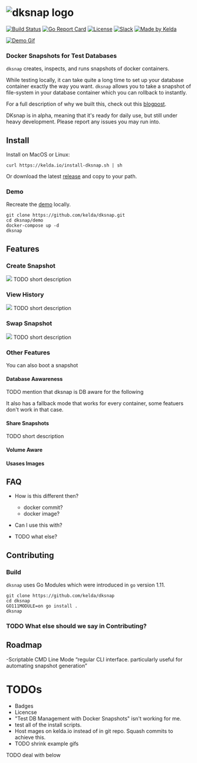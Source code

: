 

# ![dksnap logo](https://kelda.io/img/dksnap/dksnap-logo.svg)
[![Build Status](https://travis-ci.org/kelda/dksnap.svg?branch=master)](https://travis-ci.org/kelda/dksnap)
[![Go Report Card](https://goreportcard.com/badge/github.com/kelda/dksnap)](https://goreportcard.com/report/github.com/kelda/dksnap)
[![License](https://img.shields.io/badge/License-Apache%202.0-blue.svg)](LICENSE)
[![Slack](https://kelda.io/img/dksnap/slack-badge.svg)](http://slack.kelda.io)
[![Made by Kelda](https://kelda.io/img/dksnap/love-badge.svg)](https://kelda.io)

[![Demo Gif](https://kelda.io/img/dksnap/create-snapshot.gif)](https://youtu.be/EaxEsOTKdrs)

### Docker Snapshots for Test Databases

`dksnap` creates, inspects, and runs snapshots of docker containers.

While testing locally, it can take quite a long time to set up your database
container exactly the way you want.  `dksnap` allows you to take a snapshot of
file-system in your database container which you can rollback to instantly.

For a full description of why we built this, check out this
[blogpost](https://kelda.io/todo).

DKsnap is in alpha, meaning that it's ready for daily use, but still under
heavy development.  Please report any issues you may run into.

## Install
Install on MacOS or Linux:

```
curl https://kelda.io/install-dksnap.sh | sh
```

Or download the latest [release](https://github.com/kelda/dksnap/releases) and
copy to your path.

### Demo
Recreate the [demo](https://youtu.be/EaxEsOTKdrs) locally.

```
git clone https://github.com/kelda/dksnap.git
cd dksnap/demo
docker-compose up -d
dksnap
```

## Features

### Create Snapshot
![](https://kelda.io/img/dksnap/create-snapshot.gif)
TODO short description

### View History
![](https://kelda.io/img/dksnap/view-history.gif)
TODO short description

### Swap Snapshot
![](https://kelda.io/img/dksnap/swap-snapshot.gif)
TODO short description

### Other Features

You can also boot a snapshot

#### Database Aawareness
TODO mention that dksnap is DB aware for the following

It also has a fallback mode that works for every container, 
some featuers don't work in that case.

#### Share Snapshots
TODO short description

#### Volume Aware

#### Usases Images

## FAQ

- How is this different then?
    - docker commit?
    - docker image?

- Can I use this with?


- TODO what else?


## Contributing

### Build

`dksnap` uses Go Modules which were introduced in `go` version 1.11.

```
git clone https://github.com/kelda/dksnap
cd dksnap
GO111MODULE=on go install .
dksnap
```

### TODO What else should we say in Contributing?

## Roadmap

-Scriptable CMD Line Mode
“regular CLI interface. particularly useful for automating snapshot generation”

# TODOs
- Badges
- Licencse
- "Test DB Management with Docker Snapshots" isn't working for me.
- test all of the install scripts.
- Host mages on kelda.io instead of in git repo.  Squash commits to achieve this.
- TODO shrink example gifs

TODO deal with below
